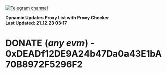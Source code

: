 [![Telegram channel](https://img.shields.io/endpoint?url=https://runkit.io/damiankrawczyk/telegram-badge/branches/master?url=https://t.me/n4z4v0d)](https://t.me/n4z4v0d) 

**Dynamic Updates Proxy List with Proxy Checker**  
**Last Updated: 21.12.23 03:17**

# DONATE (_any evm_) - 0xDEADf12DE9A24b47Da0a43E1bA70B8972F5296F2
